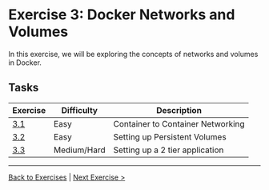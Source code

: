 # Exercise 3: Docker Networks and Volumes
In this exercise, we will be exploring the concepts of networks and volumes in Docker.

## Tasks
| Exercise                        | Difficulty     | Description                                       |
| ---                             | ---            | ---                                               |
| [3.1](./31-DockerNetwork.md)    | Easy           | Container to Container Networking                 |
| [3.2](./32-DockerVolumes.md)    | Easy           | Setting up Persistent Volumes                     |
| [3.3](./33-TwoTierApp.md)       | Medium/Hard    | Setting up a 2 tier application                   |

---
[Back to Exercises](./README.md) | [Next Exercise >](./31-DockerNetwork.md)
